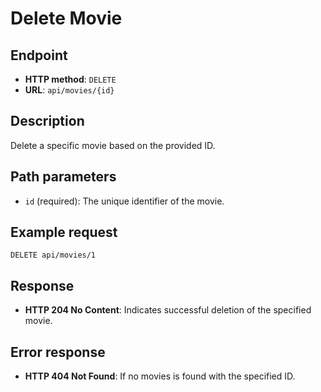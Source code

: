 # Delete Movie

## Endpoint

* **HTTP method**: `DELETE`
* **URL**: `api/movies/{id}`

## Description

Delete a specific movie based on the provided ID.

## Path parameters

* `id` (required): The unique identifier of the movie.

## Example request

```http
DELETE api/movies/1
```

## Response

* **HTTP 204 No Content**: Indicates successful deletion of the specified movie.

## Error response

* **HTTP 404 Not Found**: If no movies is found with the specified ID.
